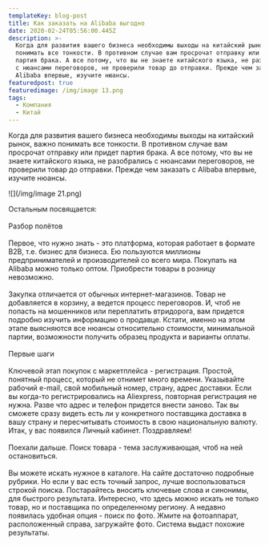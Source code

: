 ```yaml
---
templateKey: blog-post
title: Как заказать на Alibaba выгодно
date: 2020-02-24T05:56:00.445Z
description: >-
  Когда для развития вашего бизнеса необходимы выходы на китайский рынок, важно
  понимать все тонкости. В противном случае вам просрочат отправку или придет
  партия брака. А все потому, что вы не знаете китайского языка, не разобрались
  с нюансами переговоров, не проверили товар до отправки. Прежде чем заказать с
  Alibaba впервые, изучите нюансы.
featuredpost: true
featuredimage: /img/image 13.png
tags:
  - Компания
  - Китай
---
```

Когда для развития вашего бизнеса необходимы выходы на китайский рынок, важно понимать все тонкости. В противном случае вам просрочат отправку или придет партия брака. А все потому, что вы не знаете китайского языка, не разобрались с нюансами переговоров, не проверили товар до отправки. Прежде чем заказать с Alibaba впервые, изучите нюансы.

![](/img/image 21.png)

Остальным посвящается:\
\
Разбор полётов\
\
Первое, что нужно знать - это платформа, которая работает в формате B2B, т.е. бизнес для бизнеса. Ею пользуются миллионы предпринимателей и производителей со всего мира. Покупать на Alibaba можно только оптом. Приобрести товары в розницу невозможно.\
\
Закупка отличается от обычных интернет-магазинов. Товар не добавляется в корзину, а ведется процесс переговоров. И, чтоб не попасть на мошенников или переплатить втридорога, вам придется подробно изучить информацию о продавце. Кстати, именно на этом этапе выясняются все нюансы относительно стоимости, минимальной партии, возможности получить образец продукта и варианты оплаты.\
\
Первые шаги\
\
Ключевой этап покупок с маркетплейса - регистрация. Простой, понятный процесс, который не отнимет много времени. Указывайте рабочий e-mail, свой мобильный номер, страну, адрес доставки. Если вы когда-то регистрировались на Aliexpress, повторная регистрация не нужна. Разве что адрес и телефон придется внести заново. Так вы сможете сразу видеть есть ли у конкретного поставщика доставка в вашу страну и пересчитывать стоимость в свою национальную валюту. Итак, у вас появился Личный кабинет. Поздравляем!\
\
Поехали дальше. Поиск товара - тема заслуживающая, чтоб на ней остановиться.\
\
Вы можете искать нужное в каталоге. На сайте достаточно подробные рубрики. Но если у вас есть точный запрос, лучше воспользоваться строкой поиска. Постарайтесь вносить ключевые слова и синонимы, для быстрого результата. Интересно, что здесь можно искать не только товар, но и поставщика по определенному региону. А недавно появилась удобная опция - поиск по фото. Жмите на фотоаппарат, расположенный справа, загружайте фото. Система выдаст похожие результаты.
